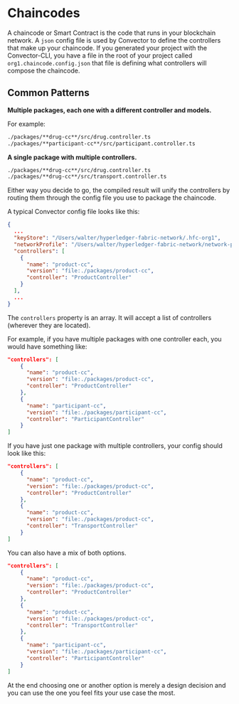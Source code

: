 # Chaincodes

A chaincode or Smart Contract is the code that runs in your blockchain network. A `json` config file is used by Convector to define the controllers that make up your chaincode. If you generated your project with the Convector-CLI, you have a file in the root of your project called `org1.chaincode.config.json` that file is defining what controllers will compose the chaincode.

## Common Patterns

**Multiple packages, each one with a different controller and models.**

For example:

```bash
./packages/**drug-cc**/src/drug.controller.ts
./packages/**participant-cc**/src/participant.controller.ts
```

**A single package with multiple controllers.**

```bash
./packages/**drug-cc**/src/drug.controller.ts
./packages/**drug-cc**/src/transport.controller.ts
```

Either way you decide to go, the compiled result will unify the controllers by routing them through the config file you use to package the chaincode.

A typical Convector config file looks like this:

```json
{
  ...
  "keyStore": "/Users/walter/hyperledger-fabric-network/.hfc-org1",
  "networkProfile": "/Users/walter/hyperledger-fabric-network/network-profiles/org1.network-profile.yaml",
  "controllers": [
    {
      "name": "product-cc",
      "version": "file:./packages/product-cc",
      "controller": "ProductController"
    }
  ],
  ...
}
```

The `controllers` property is an array. It will accept a list of controllers (wherever they are located).

For example, if you have multiple packages with one controller each, you would have something like:

```json
"controllers": [
    {
      "name": "product-cc",
      "version": "file:./packages/product-cc",
      "controller": "ProductController"
    },
    {
      "name": "participant-cc",
      "version": "file:./packages/participant-cc",
      "controller": "ParticipantController"
    }
]
```

If you have just one package with multiple controllers, your config should look like this:

```json
"controllers": [
    {
      "name": "product-cc",
      "version": "file:./packages/product-cc",
      "controller": "ProductController"
    },
    {
      "name": "product-cc",
      "version": "file:./packages/product-cc",
      "controller": "TransportController"
    }
]
```

You can also have a mix of both options.

```json
"controllers": [
    {
      "name": "product-cc",
      "version": "file:./packages/product-cc",
      "controller": "ProductController"
    },
    {
      "name": "product-cc",
      "version": "file:./packages/product-cc",
      "controller": "TransportController"
    },
    {
      "name": "participant-cc",
      "version": "file:./packages/participant-cc",
      "controller": "ParticipantController"
    }
]
```

At the end choosing one or another option is merely a design decision and you can use the one you feel fits your use case the most.
